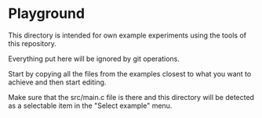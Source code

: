 # Playground

This directory is intended for own example experiments using the tools of this repository.

Everything put here will be ignored by git operations.

Start by copying all the files from the examples closest to what you want to achieve and then start editing.

Make sure that the src/main.c file is there and this directory will be detected as a selectable item in the "Select example" menu.


